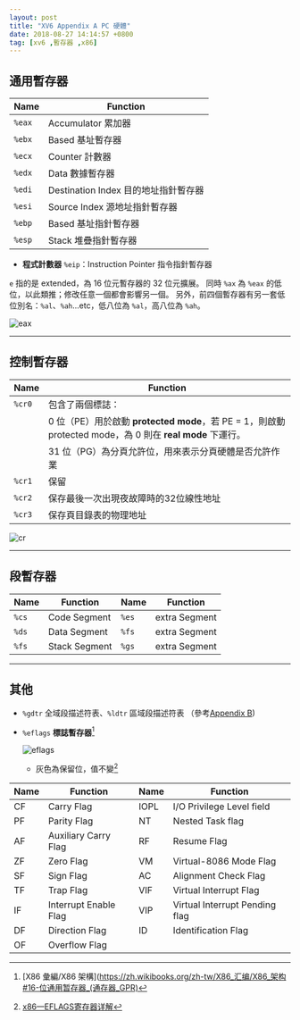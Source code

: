 ```yaml
---
layout: post
title: "XV6 Appendix A PC 硬體"
date: 2018-08-27 14:14:57 +0800
tag: [xv6 ,暫存器 ,x86]
---
```

## 通用暫存器
| Name   | Function          |
| -------| ------------------|
| `%eax` | Accumulator 累加器 |
| `%ebx` | Based 基址暫存器 |
| `%ecx` | Counter 計數器 |
| `%edx` | Data 數據暫存器 |
| `%edi` | Destination Index 目的地址指針暫存器 |
| `%esi` | Source Index 源地址指針暫存器 |
| `%ebp` | Based 基址指針暫存器 |
| `%esp` | Stack 堆疊指針暫存器 |

- **程式計數器** `%eip`：Instruction Pointer 指令指針暫存器 


`e` 指的是 extended，為 16 位元暫存器的 32 位元擴展。
同時 `%ax` 為 `%eax` 的低位，以此類推；修改任意一個都會影響另一個。
另外，前四個暫存器有另一套低位別名：`%al`、`%ah`...etc，低八位為 `%al`，高八位為 `%ah`。

<!-- more -->

![eax](https://i.imgur.com/Sf9vGTD.png "Layout of eax.")

---
## 控制暫存器

| Name   | Function |
| -------| ---------|
| `%cr0` | 包含了兩個標誌：|
|        | 0 位（PE）用於啟動 **protected mode**，若 PE = 1，則啟動 protected mode，為 0 則在 **real mode** 下運行。 |
|        | 31 位（PG）為分頁允許位，用來表示分頁硬體是否允許作業 |
| `%cr1` | 保留 |
| `%cr2` | 保存最後一次出現夜故障時的32位線性地址 |
| `%cr3` | 保存頁目錄表的物理地址 |
    
![cr](https://i.imgur.com/iEAZDAK.png "Layout of CR.")
   
---    
## 段暫存器

| Name  | Function      | Name  | Function      |
| ------| --------------| ------| --------------|
| `%cs` | Code Segment  | `%es` | extra Segment |
| `%ds` | Data Segment  | `%fs` | extra Segment |
| `%fs` | Stack Segment | `%gs` | extra Segment |

---
## 其他
- `%gdtr` 全域段描述符表、`%ldtr` 區域段描述符表
（參考[Appendix B](https://omuskywalker.github.io/hexo/2018/08/27/appendix-b/#gdt))
- `%eflags` **標誌暫存器**[^1]

    ![eflags](https://i.imgur.com/1nmVnUZ.png "Layout of eflags.")
    - 灰色為保留位，值不變[^2]


| Name | Function              | Name | Function                       |
| ---- | --------------------- | ---- | ------------------------------ |
| CF   | Carry Flag            | IOPL | I/O Privilege Level field      |
| PF   | Parity Flag           | NT   | Nested Task flag               |
| AF   | Auxiliary Carry Flag  | RF   | Resume Flag                    |
| ZF   | Zero Flag             | VM   | Virtual-8086 Mode Flag         |
| SF   | Sign Flag             | AC   | Alignment Check Flag           |
| TF   | Trap Flag             | VIF  | Virtual Interrupt Flag         |
| IF   | Interrupt Enable Flag | VIP  | Virtual Interrupt Pending flag |
| DF   | Direction Flag        | ID   | Identification Flag            |
| OF   | Overflow Flag         | |

[^1]:[X86 彙編/X86 架構](https://zh.wikibooks.org/zh-tw/X86_汇编/X86_架构#16-位通用暂存器_(通存器_GPR)
[^2]:[x86—EFLAGS寄存器详解](https://blog.csdn.net/jn1158359135/article/details/7761011)



